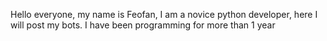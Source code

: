 Hello everyone, my name is Feofan, 
I am a novice python developer, 
here I will post my bots. 
I have been programming for more than 1 year
